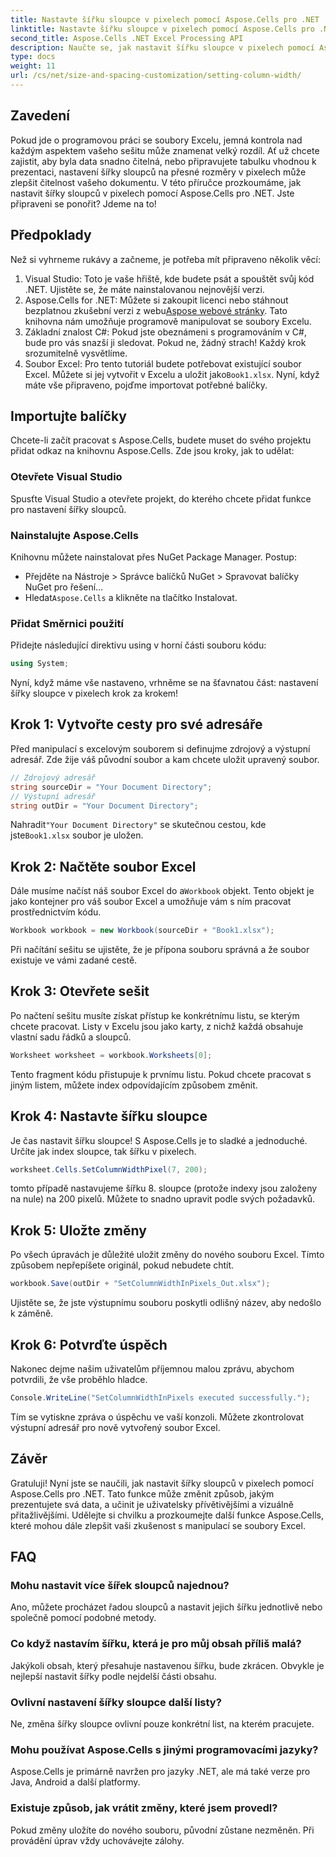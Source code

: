 ```yaml
---
title: Nastavte šířku sloupce v pixelech pomocí Aspose.Cells pro .NET
linktitle: Nastavte šířku sloupce v pixelech pomocí Aspose.Cells pro .NET
second_title: Aspose.Cells .NET Excel Processing API
description: Naučte se, jak nastavit šířku sloupce v pixelech pomocí Aspose.Cells for .NET. Vylepšete své soubory Excel pomocí tohoto jednoduchého průvodce krok za krokem.
type: docs
weight: 11
url: /cs/net/size-and-spacing-customization/setting-column-width/
---
```

## Zavedení
Pokud jde o programovou práci se soubory Excelu, jemná kontrola nad každým aspektem vašeho sešitu může znamenat velký rozdíl. Ať už chcete zajistit, aby byla data snadno čitelná, nebo připravujete tabulku vhodnou k prezentaci, nastavení šířky sloupců na přesné rozměry v pixelech může zlepšit čitelnost vašeho dokumentu. V této příručce prozkoumáme, jak nastavit šířky sloupců v pixelech pomocí Aspose.Cells pro .NET. Jste připraveni se ponořit? Jdeme na to!
## Předpoklady
Než si vyhrneme rukávy a začneme, je potřeba mít připraveno několik věcí:
1. Visual Studio: Toto je vaše hřiště, kde budete psát a spouštět svůj kód .NET. Ujistěte se, že máte nainstalovanou nejnovější verzi.
2.  Aspose.Cells for .NET: Můžete si zakoupit licenci nebo stáhnout bezplatnou zkušební verzi z webu[Aspose webové stránky](https://releases.aspose.com/cells/net/). Tato knihovna nám umožňuje programově manipulovat se soubory Excelu.
3. Základní znalost C#: Pokud jste obeznámeni s programováním v C#, bude pro vás snazší ji sledovat. Pokud ne, žádný strach! Každý krok srozumitelně vysvětlíme.
4.  Soubor Excel: Pro tento tutoriál budete potřebovat existující soubor Excel. Můžete si jej vytvořit v Excelu a uložit jako`Book1.xlsx`.
Nyní, když máte vše připraveno, pojďme importovat potřebné balíčky.
## Importujte balíčky
Chcete-li začít pracovat s Aspose.Cells, budete muset do svého projektu přidat odkaz na knihovnu Aspose.Cells. Zde jsou kroky, jak to udělat:
### Otevřete Visual Studio
Spusťte Visual Studio a otevřete projekt, do kterého chcete přidat funkce pro nastavení šířky sloupců.
### Nainstalujte Aspose.Cells
Knihovnu můžete nainstalovat přes NuGet Package Manager. Postup:
- Přejděte na Nástroje > Správce balíčků NuGet > Spravovat balíčky NuGet pro řešení…
-  Hledat`Aspose.Cells` a klikněte na tlačítko Instalovat.
### Přidat Směrnici použití
Přidejte následující direktivu using v horní části souboru kódu:
```csharp
using System;
```
Nyní, když máme vše nastaveno, vrhněme se na šťavnatou část: nastavení šířky sloupce v pixelech krok za krokem!
## Krok 1: Vytvořte cesty pro své adresáře
Před manipulací s excelovým souborem si definujme zdrojový a výstupní adresář. Zde žije váš původní soubor a kam chcete uložit upravený soubor.
```csharp
// Zdrojový adresář
string sourceDir = "Your Document Directory";
// Výstupní adresář
string outDir = "Your Document Directory";
```
 Nahradit`"Your Document Directory"` se skutečnou cestou, kde jste`Book1.xlsx` soubor je uložen.
## Krok 2: Načtěte soubor Excel
 Dále musíme načíst náš soubor Excel do a`Workbook` objekt. Tento objekt je jako kontejner pro váš soubor Excel a umožňuje vám s ním pracovat prostřednictvím kódu.
```csharp
Workbook workbook = new Workbook(sourceDir + "Book1.xlsx");
```
Při načítání sešitu se ujistěte, že je přípona souboru správná a že soubor existuje ve vámi zadané cestě.
## Krok 3: Otevřete sešit
Po načtení sešitu musíte získat přístup ke konkrétnímu listu, se kterým chcete pracovat. Listy v Excelu jsou jako karty, z nichž každá obsahuje vlastní sadu řádků a sloupců.
```csharp
Worksheet worksheet = workbook.Worksheets[0];
```
Tento fragment kódu přistupuje k prvnímu listu. Pokud chcete pracovat s jiným listem, můžete index odpovídajícím způsobem změnit.
## Krok 4: Nastavte šířku sloupce
Je čas nastavit šířku sloupce! S Aspose.Cells je to sladké a jednoduché. Určíte jak index sloupce, tak šířku v pixelech.
```csharp
worksheet.Cells.SetColumnWidthPixel(7, 200);
```
tomto případě nastavujeme šířku 8. sloupce (protože indexy jsou založeny na nule) na 200 pixelů. Můžete to snadno upravit podle svých požadavků.
## Krok 5: Uložte změny
Po všech úpravách je důležité uložit změny do nového souboru Excel. Tímto způsobem nepřepíšete originál, pokud nebudete chtít.
```csharp
workbook.Save(outDir + "SetColumnWidthInPixels_Out.xlsx");
```
Ujistěte se, že jste výstupnímu souboru poskytli odlišný název, aby nedošlo k záměně.
## Krok 6: Potvrďte úspěch
Nakonec dejme našim uživatelům příjemnou malou zprávu, abychom potvrdili, že vše proběhlo hladce.
```csharp
Console.WriteLine("SetColumnWidthInPixels executed successfully.");
```
Tím se vytiskne zpráva o úspěchu ve vaší konzoli. Můžete zkontrolovat výstupní adresář pro nově vytvořený soubor Excel.
## Závěr
Gratuluji! Nyní jste se naučili, jak nastavit šířky sloupců v pixelech pomocí Aspose.Cells pro .NET. Tato funkce může změnit způsob, jakým prezentujete svá data, a učinit je uživatelsky přívětivějšími a vizuálně přitažlivějšími. Udělejte si chvilku a prozkoumejte další funkce Aspose.Cells, které mohou dále zlepšit vaši zkušenost s manipulací se soubory Excel.
## FAQ
### Mohu nastavit více šířek sloupců najednou?
Ano, můžete procházet řadou sloupců a nastavit jejich šířku jednotlivě nebo společně pomocí podobné metody.
### Co když nastavím šířku, která je pro můj obsah příliš malá?
Jakýkoli obsah, který přesahuje nastavenou šířku, bude zkrácen. Obvykle je nejlepší nastavit šířky podle nejdelší části obsahu.
### Ovlivní nastavení šířky sloupce další listy?
Ne, změna šířky sloupce ovlivní pouze konkrétní list, na kterém pracujete.
### Mohu používat Aspose.Cells s jinými programovacími jazyky?
Aspose.Cells je primárně navržen pro jazyky .NET, ale má také verze pro Java, Android a další platformy.
### Existuje způsob, jak vrátit změny, které jsem provedl?
Pokud změny uložíte do nového souboru, původní zůstane nezměněn. Při provádění úprav vždy uchovávejte zálohy.
